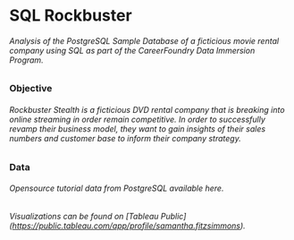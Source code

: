 # SQL Rockbuster 
###### Analysis of the PostgreSQL Sample Database of a ficticious movie rental company using SQL as part of the CareerFoundry Data Immersion Program.

### Objective
###### Rockbuster Stealth is a ficticious DVD rental company that is breaking into online streaming in order remain competitive. In order to successfully revamp their business model, they want to gain insights of their sales numbers and customer base to inform their company strategy.

### Data
###### Opensource tutorial data from PostgreSQL available here.
###### Visualizations can be found on [Tableau Public] (https://public.tableau.com/app/profile/samantha.fitzsimmons).
